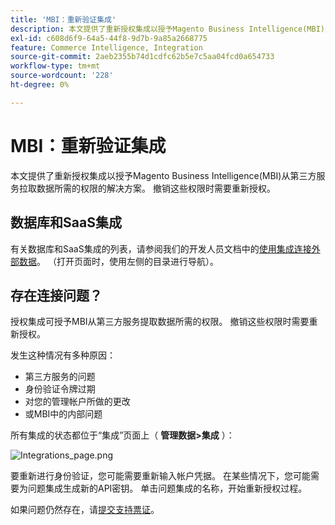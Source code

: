```yaml
---
title: 'MBI：重新验证集成'
description: 本文提供了重新授权集成以授予Magento Business Intelligence(MBI)从第三方服务拉取数据所需的权限的解决方案。 撤销这些权限时需要重新授权。
exl-id: c608d6f9-64a5-44f8-9d7b-9a85a2668775
feature: Commerce Intelligence, Integration
source-git-commit: 2aeb2355b74d1cdfc62b5e7c5aa04fcd0a654733
workflow-type: tm+mt
source-wordcount: '228'
ht-degree: 0%

---
```


# MBI：重新验证集成

本文提供了重新授权集成以授予Magento Business Intelligence(MBI)从第三方服务拉取数据所需的权限的解决方案。 撤销这些权限时需要重新授权。

## 数据库和SaaS集成

有关数据库和SaaS集成的列表，请参阅我们的开发人员文档中的[使用集成连接外部数据](https://experienceleague.adobe.com/zh-hans/docs/commerce-business-intelligence/mbi/analyze/saas/integrations)。 （打开页面时，使用左侧的目录进行导航）。

## 存在连接问题？

授权集成可授予MBI从第三方服务提取数据所需的权限。 撤销这些权限时需要重新授权。

发生这种情况有多种原因：

* 第三方服务的问题
* 身份验证令牌过期
* 对您的管理帐户所做的更改
* 或MBI中的内部问题

所有集成的状态都位于“集成”页面上（ **管理数据>集成** ）：

![Integrations_page.png](assets/Integrations_page.png)

要重新进行身份验证，您可能需要重新输入帐户凭据。 在某些情况下，您可能需要为问题集成生成新的API密钥。 单击问题集成的名称，开始重新授权过程。

如果问题仍然存在，请[提交支持票证](/help/help-center-guide/help-center/magento-help-center-user-guide.md#submit-ticket)。
